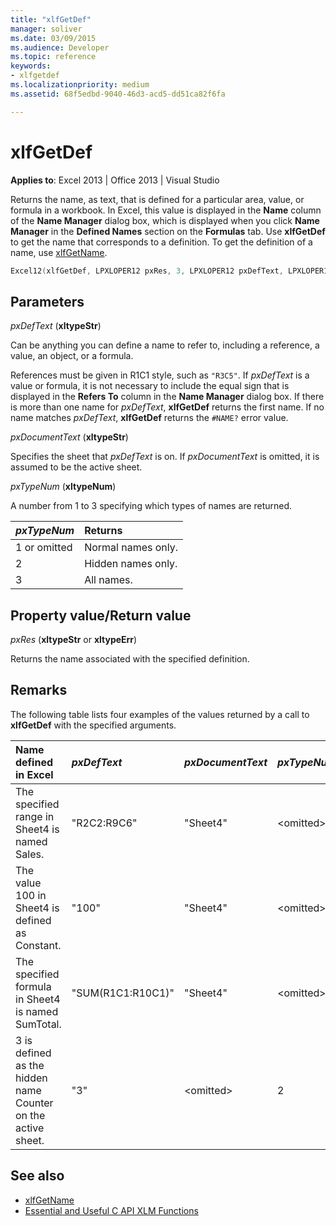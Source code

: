 ```yaml
---
title: "xlfGetDef"
manager: soliver
ms.date: 03/09/2015
ms.audience: Developer
ms.topic: reference
keywords:
- xlfgetdef
ms.localizationpriority: medium
ms.assetid: 68f5edbd-9040-46d3-acd5-dd51ca82f6fa

---
```


# xlfGetDef

**Applies to**: Excel 2013 | Office 2013 | Visual Studio
  
Returns the name, as text, that is defined for a particular area, value, or formula in a workbook. In Excel, this value is displayed in the **Name** column of the **Name Manager** dialog box, which is displayed when you click **Name Manager** in the **Defined Names** section on the **Formulas** tab. Use **xlfGetDef** to get the name that corresponds to a definition. To get the definition of a name, use [xlfGetName](xlfgetname.md).
  
```cpp
Excel12(xlfGetDef, LPXLOPER12 pxRes, 3, LPXLOPER12 pxDefText, LPXLOPER12 pxDocumentText, LPXLOPER12 pxTypeNum);
```

## Parameters

_pxDefText_ (**xltypeStr**)
  
Can be anything you can define a name to refer to, including a reference, a value, an object, or a formula.
  
References must be given in R1C1 style, such as `"R3C5"`. If _pxDefText_ is a value or formula, it is not necessary to include the equal sign that is displayed in the **Refers To** column in the **Name Manager** dialog box. If there is more than one name for _pxDefText_, **xlfGetDef** returns the first name. If no name matches _pxDefText_, **xlfGetDef** returns the `#NAME?` error value.
  
_pxDocumentText_ (**xltypeStr**)
  
Specifies the sheet that _pxDefText_ is on. If _pxDocumentText_ is omitted, it is assumed to be the active sheet.
  
_pxTypeNum_ (**xltypeNum**)
  
A number from 1 to 3 specifying which types of names are returned.
  
|**_pxTypeNum_**|**Returns**|
|:-----|:-----|
|1 or omitted  <br/> |Normal names only. |
|2  <br/> |Hidden names only. |
|3  <br/> |All names. |

## Property value/Return value

 _pxRes_ (**xltypeStr** or **xltypeErr**)
  
Returns the name associated with the specified definition.
  
## Remarks

The following table lists four examples of the values returned by a call to **xlfGetDef** with the specified arguments.
  
|**Name defined in Excel**|**_pxDefText_**|**_pxDocumentText_**|**_pxTypeNum_**|**Value Returned**|
|:-----|:-----|:-----|:-----|:-----|
|The specified range in Sheet4 is named Sales. |"R2C2:R9C6"  <br/> |"Sheet4"  <br/> |\<omitted\>  <br/> |"Sales"  <br/> |
|The value 100 in Sheet4 is defined as Constant. |"100"  <br/> |"Sheet4"  <br/> |\<omitted\>  <br/> |"Constant"  <br/> |
|The specified formula in Sheet4 is named SumTotal. |"SUM(R1C1:R10C1)"  <br/> |"Sheet4"  <br/> |\<omitted\>  <br/> |"SumTotal"  <br/> |
|3 is defined as the hidden name Counter on the active sheet. |"3"  <br/> |\<omitted\>  <br/> |2  <br/> |"Counter"  <br/> |

## See also

- [xlfGetName](xlfgetname.md)
- [Essential and Useful C API XLM Functions](essential-and-useful-c-api-xlm-functions.md)
